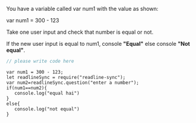 You have a variable called var num1 with the value as shown:

var num1 = 300 - 123

Take one user input and check that number is equal or not.

If the new user input is equal to num1, console **"Equal"** else console  **"Not equal"**.

```javascript
// please write code here
```

```solution
var num1 = 300 - 123;
let readlineSync = require("readline-sync");
var num2=readlineSync.question("enter a number");
if(num1==num2){
   console.log("equal hai")
}
else{
   console.log("not equal")
}
```